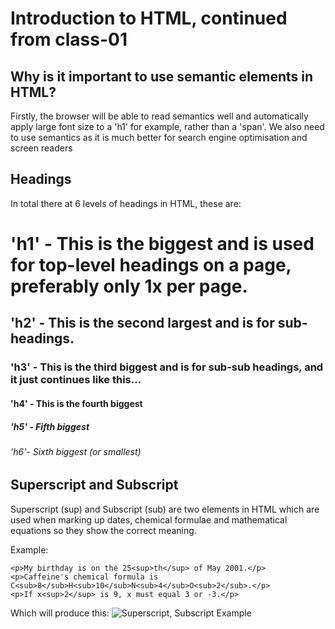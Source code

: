 # Introduction to HTML, continued from class-01

## Why is it important to use semantic elements in HTML?

Firstly, the browser will be able to read semantics well and automatically apply large font size to a 'h1' for example, rather than a 'span'. We also need to use semantics as it is much better for search engine optimisation and screen readers

## Headings

In total there at 6 levels of headings in HTML, these are:

# 'h1' - This is the biggest and is used for top-level headings on a page, preferably only 1x per page.
## 'h2' - This is the second largest and is for sub-headings.
### 'h3' - This is the third biggest and is for sub-sub headings, and it just continues like this...
#### 'h4' - This is the fourth biggest
##### 'h5' - Fifth biggest
###### 'h6'- Sixth biggest (or smallest)

## Superscript and Subscript

Superscript (sup) and Subscript (sub) are two elements in HTML which are used when marking up dates, chemical formulae and mathematical equations so they show the correct meaning.

Example:
```
<p>My birthday is on the 25<sup>th</sup> of May 2001.</p>
<p>Caffeine's chemical formula is C<sub>8</sub>H<sub>10</sub>N<sub>4</sub>O<sub>2</sub>.</p>
<p>If x<sup>2</sup> is 9, x must equal 3 or -3.</p>
```
Which will produce this:
![Superscript, Subscript Example](<img width="784" alt="Screenshot 2022-08-16 at 09 50 21" src="https://user-images.githubusercontent.com/103535732/184838704-61d030b4-912f-4c50-8978-5d9a110af50d.png">)
